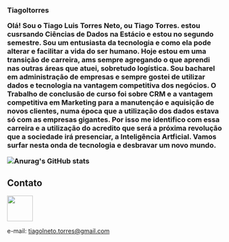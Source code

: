 <h3>Tiagoltorres

<p>
<p>



Olá! Sou o Tiago Luis Torres Neto, ou Tiago Torres. estou cusrsando Ciências de Dados na Estácio e estou no segundo semestre. Sou um entusiasta da tecnologia e como ela pode alterar e facilitar a vida do ser humano. Hoje estou em uma transição de carreira, ams sempre agregando o que aprendi nas outras áreas que atuei, sobretudo logística. Sou bacharel em administração de empresas e sempre gostei de utilizar dados e tecnologia na vantagem competitiva dos negócios. O Trabalho de conclusão de curso foi sobre CRM e a vantagem competitiva em Marketing para a manutençáo e aquisição de novos clientes, numa época que a utilização dos dados estava só com as empresas gigantes. Por isso me identifico com essa carreira e a utilização do acredito que será a próxima revolução que a sociedade irá presenciar, a Inteligência Artficial. Vamos surfar nesta onda de tecnologia e desbravar um novo mundo.

![Anurag's GitHub stats](https://github-readme-stats.vercel.app/api?username=Tiagoltorres&theme=dark&show_icons=true)

## Contato
<a href = "Linkedin: https://www.linkedin.com/in/tiago-luis-torres-neto-8841bb1b1">


    
<img src="https://cdn.jsdelivr.net/gh/devicons/devicon/icons/linkedin/linkedin-original.svg" align = "center" heigth="50" width="60">
</a>
<p>

e-mail: tiagolneto.torres@gmail.com


